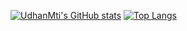 [![UdhanMti's GitHub stats](https://github-readme-stats.vercel.app/api?username=udhanMti&count_private=true&show_icons=true&theme=onedark&bg_color=71f9af&text_color=070707&title_color=070707)](https://github.com/udhanMti/github-readme-stats)
[![Top Langs](https://github-readme-stats.vercel.app/api/top-langs/?username=udhanMti&layout=compact&bg_color=91f9fc&count_private=true)](https://github.com/udhanMti/github-readme-stats)
